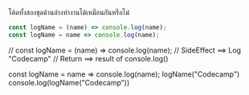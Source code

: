 โค้ดทั้งสองชุดด้านล่างทำงานได้เหมือนกันหรือไม่

```js
const logName = (name) => console.log(name);
const logName = name => console.log(name);
```


// const logName = (name) => console.log(name);
// SideEffect ==> Log "Codecamp"
// Return ==> result of console.log()


const logName = name => console.log(name);
logName("Codecamp")
console.log(logName("Codecamp"))